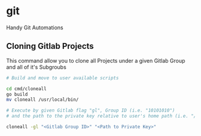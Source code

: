 # git
Handy Git Automations

## Cloning Gitlab Projects

This command allow you to clone all Projects under a given Gitlab Group and all of it's Subgroubs

```sh
# Build and move to user available scripts

cd cmd/cloneall
go build
mv cloneall /usr/local/bin/

# Execute by given Gitlab flag "gl", Group ID (i.e. "10101010") 
# and the path to the private key relative to user's home path (i.e. "/.ssh/id_rsa")

cloneall -gl "<Gitlab Group ID>" "<Path to Private Key>"
```



